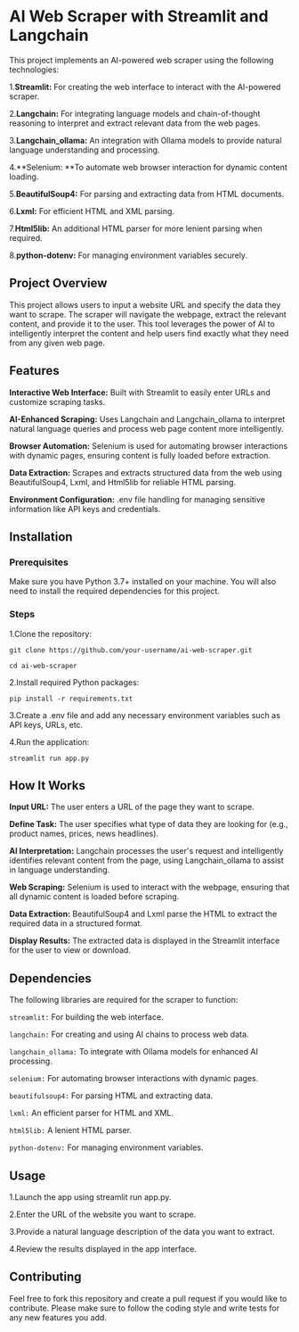 # AI Web Scraper with Streamlit and Langchain

This project implements an AI-powered web scraper using the following technologies:

1.**Streamlit:** For creating the web interface to interact with the AI-powered scraper.

2.**Langchain:** For integrating language models and chain-of-thought reasoning to interpret and extract relevant data from the web pages.

3.**Langchain_ollama:** An integration with Ollama models to provide natural language understanding and processing.

4.**Selenium: **To automate web browser interaction for dynamic content loading.

5.**BeautifulSoup4:** For parsing and extracting data from HTML documents.

6.**Lxml:** For efficient HTML and XML parsing.

7.**Html5lib:** An additional HTML parser for more lenient parsing when required.

8.**python-dotenv:** For managing environment variables securely.


## Project Overview

This project allows users to input a website URL and specify the data they want to scrape. The scraper will navigate the webpage, extract the relevant content, and provide it to the user. This tool leverages the power of AI to intelligently interpret the content and help users find exactly what they need from any given web page.

## Features

**Interactive Web Interface:** Built with Streamlit to easily enter URLs and customize scraping tasks.

**AI-Enhanced Scraping:** Uses Langchain and Langchain_ollama to interpret natural language queries and process web page content more intelligently.

**Browser Automation:** Selenium is used for automating browser interactions with dynamic pages, ensuring content is fully loaded before extraction.

**Data Extraction:** Scrapes and extracts structured data from the web using BeautifulSoup4, Lxml, and Html5lib for reliable HTML parsing.

**Environment Configuration:** .env file handling for managing sensitive information like API keys and credentials.


## Installation

### Prerequisites

Make sure you have Python 3.7+ installed on your machine. You will also need to install the required dependencies for this project.

### Steps

1.Clone the repository:

`git clone https://github.com/your-username/ai-web-scraper.git`

`cd ai-web-scraper`


2.Install required Python packages:

`pip install -r requirements.txt`

3.Create a .env file and add any necessary environment variables such as API keys, URLs, etc.

4.Run the application:

`streamlit run app.py`

## How It Works

**Input URL:** The user enters a URL of the page they want to scrape.

**Define Task:** The user specifies what type of data they are looking for (e.g., product names, prices, news headlines).

**AI Interpretation:** Langchain processes the user's request and intelligently identifies relevant content from the page, using Langchain_ollama to assist in language understanding.

**Web Scraping:** Selenium is used to interact with the webpage, ensuring that all dynamic content is loaded before scraping.

**Data Extraction:** BeautifulSoup4 and Lxml parse the HTML to extract the required data in a structured format.

**Display Results:** The extracted data is displayed in the Streamlit interface for the user to view or download.


## Dependencies

The following libraries are required for the scraper to function:

`streamlit:` For building the web interface.

`langchain:` For creating and using AI chains to process web data.

`langchain_ollama:` To integrate with Ollama models for enhanced AI processing.

`selenium:` For automating browser interactions with dynamic pages.

`beautifulsoup4:` For parsing HTML and extracting data.

`lxml:` An efficient parser for HTML and XML.

`html5lib:` A lenient HTML parser.

`python-dotenv:` For managing environment variables.


## Usage

1.Launch the app using streamlit run app.py.

2.Enter the URL of the website you want to scrape.

3.Provide a natural language description of the data you want to extract.

4.Review the results displayed in the app interface.


## Contributing

Feel free to fork this repository and create a pull request if you would like to contribute. Please make sure to follow the coding style and write tests for any new features you add.